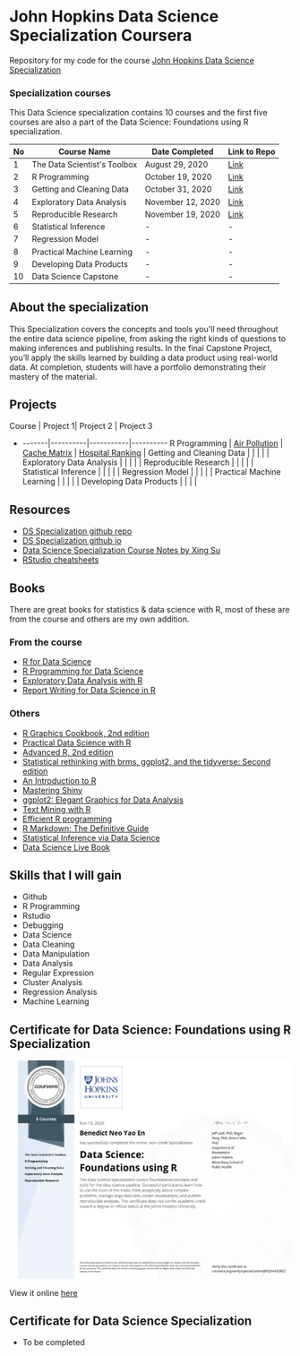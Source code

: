 # John Hopkins Data Science Specialization Coursera
Repository for my code for the course [John Hopkins Data Science Specialization](https://www.coursera.org/specializations/jhu-data-science) 

### Specialization courses
This Data Science specialization contains 10 courses and the first five courses are also a part of the Data Science: Foundations using R specialization.

No | Course Name | Date Completed | Link to Repo 
--- | --- | --- | ---
1 | The Data Scientist's Toolbox  | August 29, 2020 | [Link](1_DataScienceToolbox)
2 | R Programming |  October 19, 2020 | [Link](https://github.com/benthecoder/JohnHopkinsDataScience/tree/main/2_Rprogramming)
3 | Getting and Cleaning Data | October 31, 2020 | [Link](https://github.com/benthecoder/JohnHopkinsDataScience/tree/main/3_Getting%26CleaningData)
4 | Exploratory Data Analysis | November 12, 2020 | [Link](https://github.com/benthecoder/JohnHopkinsDataScience/tree/main/4_ExploratoryDataAnalysis)
5 | Reproducible Research| November 19, 2020 | [Link](https://github.com/benthecoder/JohnHopkinsDataScience/tree/main/5_ReproducibleResearch)
6 | Statistical Inference | - | -
7 | Regression Model | - | -
8 | Practical Machine Learning | - | -
9 | Developing Data Products | - | -
10| Data Science Capstone | - | -

## About the specialization
This Specialization covers the concepts and tools you'll need throughout the entire data science pipeline, from asking the right kinds of questions to making inferences and publishing results. In the final Capstone Project, you’ll apply the skills learned by building a data product using real-world data. At completion, students will have a portfolio demonstrating their mastery of the material.

## Projects
 Course  | Project 1| Project 2 | Project 3 
- -------|----------|-----------|----------
 R Programming | [Air Pollution](https://github.com/benthecoder/JohnHopkinsDataScience/tree/main/2_Rprogramming/Air_pollution) | [Cache Matrix](https://github.com/benthecoder/JohnHopkinsDataScience/tree/main/2_Rprogramming/cache-matrix) | [Hospital Ranking](https://github.com/benthecoder/JohnHopkinsDataScience/tree/main/2_Rprogramming/hospital_ranking)
| Getting and Cleaning Data  |                                                                                                               |           |           |
| Exploratory Data Analysis  |                                                                                                               |           |           |
| Reproducible Research      |                                                                                                               |           |           |
| Statistical Inference      |                                                                                                               |           |           |
| Regression Model           |                                                                                                               |           |           |
| Practical Machine Learning |                                                                                                               |           |           |
| Developing Data Products   |                                                                                                               |           |           |

## Resources 
* [DS Specialization github repo](https://github.com/DataScienceSpecialization/courses)
* [DS Specialization github io](http://datasciencespecialization.github.io)
* [Data Science Specialization Course Notes by Xing Su](http://sux13.github.io/DataScienceSpCourseNotes/)
* [RStudio cheatsheets](https://rstudio.com/resources/cheatsheets/)

## Books

There are great books for statistics & data science with R, most of these are from the course and others are my own addition.

### From the course
* [R for Data Science](https://r4ds.had.co.nz)
* [R Programming for Data Science](https://bookdown.org/rdpeng/rprogdatascience/)
* [Exploratory Data Analysis with R](https://bookdown.org/rdpeng/exdata/)
* [Report Writing for Data Science in R](https://leanpub.com/reportwriting)

### Others
* [R Graphics Cookbook, 2nd edition](https://r-graphics.org)
* [Practical Data Science with R](http://1.droppdf.com/files/EyDuc/manning-practical-data-science-with-r-2014.pdf)
* [Advanced R, 2nd edition](https://adv-r.hadley.nz)
* [Statistical rethinking with brms, ggplot2, and the tidyverse: Second edition](https://bookdown.org/content/4857/)
* [An Introduction to R](https://intro2r.com)
* [Mastering Shiny](https://mastering-shiny.org/index.html)
* [ggplot2: Elegant Graphics for Data Analysis](https://ggplot2-book.org/index.html)
* [Text Mining with R](https://www.tidytextmining.com)
* [Efficient R programming](https://csgillespie.github.io/efficientR/)
* [R Markdown: The Definitive Guide](https://bookdown.org/yihui/rmarkdown/)
* [Statistical Inference via Data Science](https://moderndive.com)
* [Data Science Live Book](https://livebook.datascienceheroes.com)

## Skills that I will gain
* Github
* R Programming
* Rstudio
* Debugging
* Data Science
* Data Cleaning
* Data Manipulation
* Data Analysis
* Regular Expression
* Cluster Analysis
* Regression Analysis
* Machine Learning

## Certificate for Data Science: Foundations using R Specialization

![Certificate for first half of specialization](certificate_files/Foundations_w_R_specialization.png) 

View it online [here](https://coursera.org/share/82097f1d7caeadd28b22d2a7c79724ba)

## Certificate for Data Science Specialization

* To be completed
